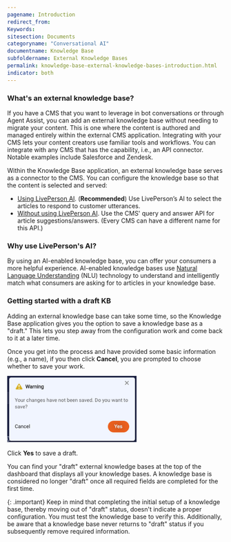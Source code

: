 ```yaml
---
pagename: Introduction
redirect_from:
Keywords:
sitesection: Documents
categoryname: "Conversational AI"
documentname: Knowledge Base
subfoldername: External Knowledge Bases
permalink: knowledge-base-external-knowledge-bases-introduction.html
indicator: both
---
```


### What's an external knowledge base?

If you have a CMS that you want to leverage in bot conversations or through Agent Assist, you can add an external knowledge base without needing to migrate your content. This is one where the content is authored and managed entirely within the external CMS application. Integrating with your CMS lets your content creators use familiar tools and workflows. You can integrate with any CMS that has the capability, i.e., an API connector. Notable examples include Salesforce and Zendesk. 

Within the Knowledge Base application, an external knowledge base serves as a connector to the CMS. You can configure the knowledge base so that the content is selected and served:

* [Using LivePerson AI](knowledge-base-external-knowledge-bases-external-kbs-with-liveperson-ai.html). (**Recommended**) Use LivePerson’s AI to select the articles to respond to customer utterances.
* [Without using LivePerson AI](knowledge-base-external-knowledge-bases-external-kbs-without-liveperson-ai.html). Use the CMS' query and answer API for article suggestions/answers. (Every CMS can have a different name for this API.)

### Why use LivePerson's AI?

By using an AI-enabled knowledge base, you can offer your consumers a more helpful experience. AI-enabled knowledge bases use [Natural Language Understanding](intent-builder-natural-language-understanding.html) (NLU) technology to understand and intelligently match what consumers are asking for to articles in your knowledge base.

### Getting started with a draft KB

Adding an external knowledge base can take some time, so the Knowledge Base application gives you the option to save a knowledge base as a "draft." This lets you step away from the configuration work and come back to it at a later time.

Once you get into the process and have provided some basic information (e.g., a name), if you then click **Cancel**, you are prompted to choose whether to save your work.

<img style="width:300px" src="img/ConvoBuilder/kb_ext_save_draft_1.png">

Click **Yes** to save a draft.

You can find your "draft" external knowledge bases at the top of the dashboard that displays all your knowledge bases. A knowledge base is considered no longer "draft" once all required fields are completed for the first time.

{: .important}
Keep in mind that completing the initial setup of a knowledge base, thereby moving out of "draft" status, doesn't indicate a proper configuration. You must test the knowledge base to verify this. Additionally, be aware that a knowledge base never returns to "draft" status if you subsequently remove required information.